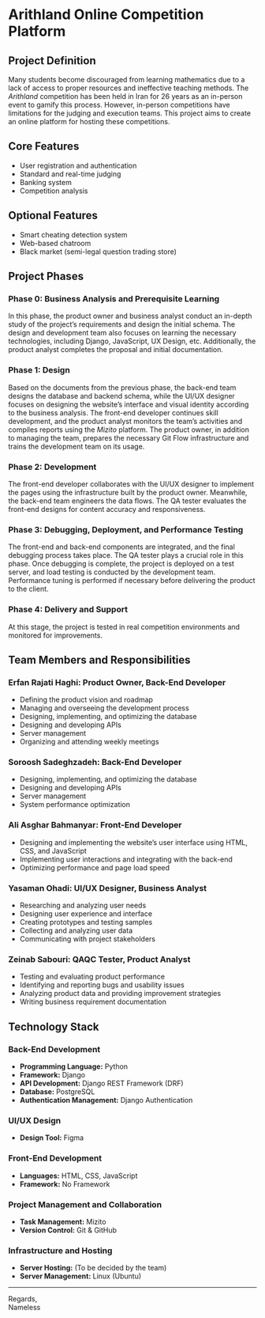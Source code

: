 # **Arithland Online Competition Platform**

## **Project Definition**
Many students become discouraged from learning mathematics due to a lack of access to proper resources and ineffective teaching methods. The *Arithland* competition has been held in Iran for 26 years as an in-person event to gamify this process. However, in-person competitions have limitations for the judging and execution teams. This project aims to create an online platform for hosting these competitions.

## **Core Features**
- User registration and authentication
- Standard and real-time judging
- Banking system
- Competition analysis

## **Optional Features**
- Smart cheating detection system
- Web-based chatroom
- Black market (semi-legal question trading store)

## **Project Phases**

### **Phase 0: Business Analysis and Prerequisite Learning**
In this phase, the product owner and business analyst conduct an in-depth study of the project’s requirements and design the initial schema. The design and development team also focuses on learning the necessary technologies, including Django, JavaScript, UX Design, etc. Additionally, the product analyst completes the proposal and initial documentation.

### **Phase 1: Design**
Based on the documents from the previous phase, the back-end team designs the database and backend schema, while the UI/UX designer focuses on designing the website’s interface and visual identity according to the business analysis. The front-end developer continues skill development, and the product analyst monitors the team’s activities and compiles reports using the *Mizito* platform. The product owner, in addition to managing the team, prepares the necessary Git Flow infrastructure and trains the development team on its usage.

### **Phase 2: Development**
The front-end developer collaborates with the UI/UX designer to implement the pages using the infrastructure built by the product owner. Meanwhile, the back-end team engineers the data flows. The QA tester evaluates the front-end designs for content accuracy and responsiveness.

### **Phase 3: Debugging, Deployment, and Performance Testing**
The front-end and back-end components are integrated, and the final debugging process takes place. The QA tester plays a crucial role in this phase. Once debugging is complete, the project is deployed on a test server, and load testing is conducted by the development team. Performance tuning is performed if necessary before delivering the product to the client.

### **Phase 4: Delivery and Support**
At this stage, the project is tested in real competition environments and monitored for improvements.

## **Team Members and Responsibilities**

### **Erfan Rajati Haghi: Product Owner, Back-End Developer**
- Defining the product vision and roadmap
- Managing and overseeing the development process
- Designing, implementing, and optimizing the database
- Designing and developing APIs
- Server management
- Organizing and attending weekly meetings

### **Soroosh Sadeghzadeh: Back-End Developer**
- Designing, implementing, and optimizing the database
- Designing and developing APIs
- Server management
- System performance optimization

### **Ali Asghar Bahmanyar: Front-End Developer**
- Designing and implementing the website’s user interface using HTML, CSS, and JavaScript
- Implementing user interactions and integrating with the back-end
- Optimizing performance and page load speed

### **Yasaman Ohadi: UI/UX Designer, Business Analyst**
- Researching and analyzing user needs
- Designing user experience and interface
- Creating prototypes and testing samples
- Collecting and analyzing user data
- Communicating with project stakeholders

### **Zeinab Sabouri: QAQC Tester, Product Analyst**
- Testing and evaluating product performance
- Identifying and reporting bugs and usability issues
- Analyzing product data and providing improvement strategies
- Writing business requirement documentation

## **Technology Stack**

### **Back-End Development**
- **Programming Language:** Python
- **Framework:** Django
- **API Development:** Django REST Framework (DRF)
- **Database:** PostgreSQL
- **Authentication Management:** Django Authentication

### **UI/UX Design**
- **Design Tool:** Figma

### **Front-End Development**
- **Languages:** HTML, CSS, JavaScript
- **Framework:** No Framework

### **Project Management and Collaboration**
- **Task Management:** Mizito
- **Version Control:** Git & GitHub

### **Infrastructure and Hosting**
- **Server Hosting:** (To be decided by the team)
- **Server Management:** Linux (Ubuntu)

---

Regards,  
Nameless
